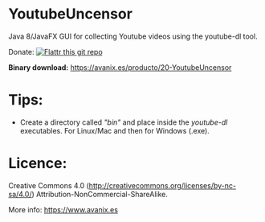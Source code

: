 # **YoutubeUncensor**
Java 8/JavaFX GUI for collecting Youtube videos using the youtube-dl tool.

Donate: [![Flattr this git repo](http://api.flattr.com/button/flattr-badge-large.png)](https://flattr.com/submit/auto?user_id=juanjofm&url=https://github.com/juanjofm/YoutubeUncensor.git&title=YoutubeUncensor&language=&tags=github&category=software) 

**Binary download:** https://avanix.es/producto/20-YoutubeUncensor

# **Tips:**

 - Create a directory called *"bin"* and place inside the *youtube-dl* executables. For Linux/Mac and then for Windows (.exe).

# **Licence:**

Creative Commons 4.0 (http://creativecommons.org/licenses/by-nc-sa/4.0/) Attribution-NonCommercial-ShareAlike.

More info: https://www.avanix.es